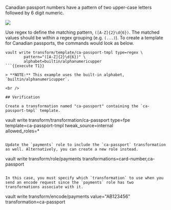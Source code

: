 Canadian passport numbers have a pattern of two upper-case letters followed by 6
digit numeric.

![](https://education-yh.s3-us-west-2.amazonaws.com/screenshots/vault-transform-1.png)

Use regex to define the matching pattern, `([A-Z]{2}\d{6})`. The matched values should be within a regex grouping (e.g. `(...)`). To create a template for Canadian passports, the commands would look as below.

```
vault write transform/template/ca-passport-tmpl type=regex \
        pattern="([A-Z]{2}\d{6})" \
        alphabet=builtin/alphanumericupper
```{{execute T1}}

> **NOTE:** This example uses the built-in alphabet, `builtin/alphanumericupper`.

<br />

## Verification

Create a transformation named "ca-passport" containing the `ca-passport-tmpl` template.

```
vault write transform/transformation/ca-passport type=fpe \
        template=ca-passport-tmpl tweak_source=internal \
        allowed_roles=*
```{{execute T1}}

Update the `payments` role to include the `ca-passport` transformation as well. Alternatively, you can create a new role instead.

```
vault write transform/role/payments transformations=card-number,ca-passport
```{{execute T1}}

In this case, you must specify which `transformation` to use when you send an encode request since the `payments` role has two transformations associate with it.

```
vault write transform/encode/payments value="AB123456" transformation=ca-passport
```{{execute T1}}
